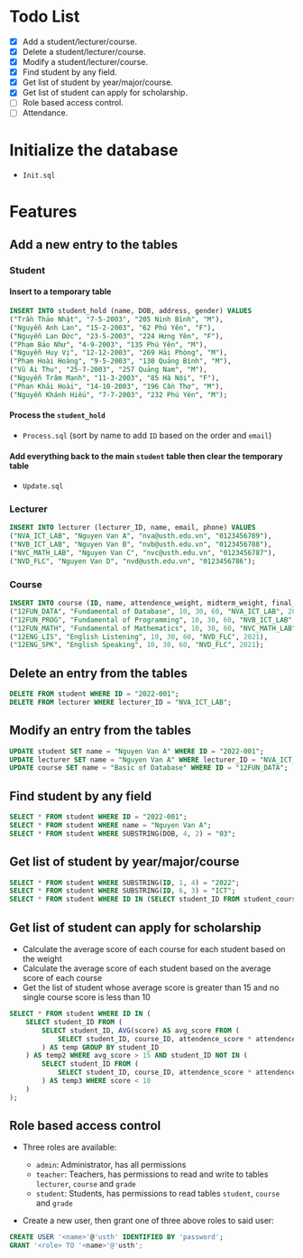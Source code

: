# Todo List
- [x] Add a student/lecturer/course.
- [x] Delete a student/lecturer/course.
- [x] Modify a student/lecturer/course.
- [x] Find student by any field.
- [x] Get list of student by year/major/course.
- [x] Get list of student can apply for scholarship.
- [ ] Role based access control.
- [ ] Attendance.

# Initialize the database

- `Init.sql`

# Features
## Add a new entry to the tables

### Student
#### Insert to a temporary table
```sql
INSERT INTO student_hold (name, DOB, address, gender) VALUES
("Trần Thảo Nhật", "7-5-2003", "205 Ninh Bình", "M"),
("Nguyễn Anh Lan", "15-2-2003", "62 Phú Yên", "F"),
("Nguyễn Lan Đức", "23-5-2003", "224 Hưng Yên", "F"),
("Phạm Bảo Như", "4-9-2003", "135 Phú Yên", "M"),
("Nguyễn Huy Vị", "12-12-2003", "269 Hải Phòng", "M"),
("Phạm Hoài Hoàng", "9-5-2003", "130 Quảng Bình", "M"),
("Vũ Ái Thu", "25-7-2003", "257 Quảng Nam", "M"),
("Nguyễn Trâm Mạnh", "11-3-2003", "85 Hà Nội", "F"),
("Phan Khải Hoài", "14-10-2003", "196 Cần Thơ", "M"),
("Nguyễn Khánh Hiếu", "7-7-2003", "232 Phú Yên", "M");
```

#### Process the `student_hold`
- `Process.sql` (sort by name to add `ID` based on the order and `email`)

#### Add everything back to the main `student` table then clear the temporary table
- `Update.sql`

### Lecturer
```sql
INSERT INTO lecturer (lecturer_ID, name, email, phone) VALUES
("NVA_ICT_LAB", "Nguyen Van A", "nva@usth.edu.vn", "0123456789"),
("NVB_ICT_LAB", "Nguyen Van B", "nvb@usth.edu.vn", "0123456788"),
("NVC_MATH_LAB", "Nguyen Van C", "nvc@usth.edu.vn", "0123456787"),
("NVD_FLC", "Nguyen Van D", "nvd@usth.edu.vn", "0123456786");
```

### Course
```sql
INSERT INTO course (ID, name, attendence_weight, midterm_weight, final_weight, lecturer_ID, course_year) VALUES
("12FUN_DATA", "Fundamental of Database", 10, 30, 60, "NVA_ICT_LAB", 2021),
("12FUN_PROG", "Fundamental of Programming", 10, 30, 60, "NVB_ICT_LAB", 2021),
("12FUN_MATH", "Fundamental of Mathematics", 10, 30, 60, "NVC_MATH_LAB", 2021),
("12ENG_LIS", "English Listening", 10, 30, 60, "NVD_FLC", 2021),
("12ENG_SPK", "English Speaking", 10, 30, 60, "NVD_FLC", 2021);
```

## Delete an entry from the tables
```sql
DELETE FROM student WHERE ID = "2022-001";
DELETE FROM lecturer WHERE lecturer_ID = "NVA_ICT_LAB";
```

## Modify an entry from the tables
```sql
UPDATE student SET name = "Nguyen Van A" WHERE ID = "2022-001";
UPDATE lecturer SET name = "Nguyen Van A" WHERE lecturer_ID = "NVA_ICT_LAB";
UPDATE course SET name = "Basic of Database" WHERE ID = "12FUN_DATA";
```

## Find student by any field
```sql
SELECT * FROM student WHERE ID = "2022-001";
SELECT * FROM student WHERE name = "Nguyen Van A";
SELECT * FROM student WHERE SUBSTRING(DOB, 4, 2) = "03";
```

## Get list of student by year/major/course
```sql
SELECT * FROM student WHERE SUBSTRING(ID, 1, 4) = "2022";
SELECT * FROM student WHERE SUBSTRING(ID, 6, 3) = "ICT";
SELECT * FROM student WHERE ID IN (SELECT student_ID FROM student_course WHERE course_ID = "12FUN_DATA");
```

## Get list of student can apply for scholarship
- Calculate the average score of each course for each student based on the weight
- Calculate the average score of each student based on the average score of each course
- Get the list of student whose average score is greater than 15 and no single course score is less than 10

```sql
SELECT * FROM student WHERE ID IN (
    SELECT student_ID FROM (
        SELECT student_ID, AVG(score) AS avg_score FROM (
            SELECT student_ID, course_ID, attendence_score * attendence_weight / 100 + midterm_score * midterm_weight / 100 + final_score * final_weight / 100 AS score FROM student_course
        ) AS temp GROUP BY student_ID
    ) AS temp2 WHERE avg_score > 15 AND student_ID NOT IN (
        SELECT student_ID FROM (
            SELECT student_ID, course_ID, attendence_score * attendence_weight / 100 + midterm_score * midterm_weight / 100 + final_score * final_weight / 100 AS score FROM student_course
        ) AS temp3 WHERE score < 10
    )
);
```

## Role based access control

- Three roles are available:
	- `admin`: Administrator, has all permissions
	- `teacher`: Teachers, has permissions to read and write to tables `lecturer`, `course` and `grade`
	- `student`: Students, has permissions to read tables `student`, `course` and `grade`

- Create a new user, then grant one of three above roles to said user:

```sql
CREATE USER '<name>'@'usth' IDENTIFIED BY 'password';
GRANT '<role> TO '<name>'@'usth';
```
